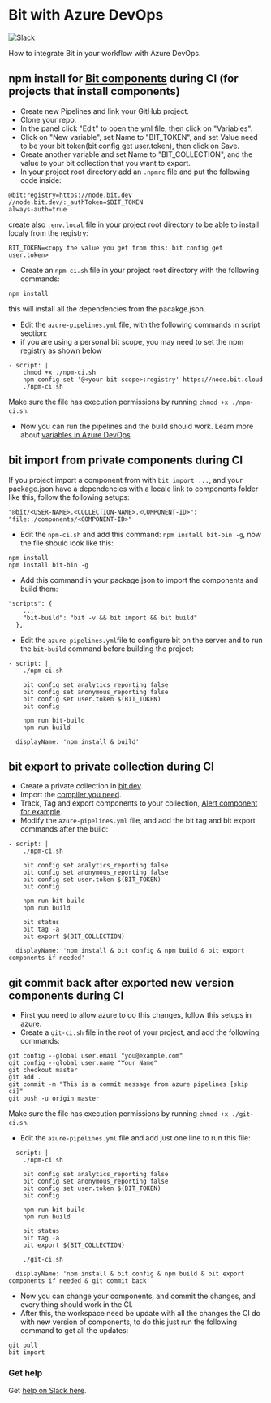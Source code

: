 # Bit with Azure DevOps

[![Slack](https://badgen.now.sh/badge/chat/on%20Slack/cyan)](https://join.slack.com/t/bit-dev-community/shared_invite/enQtNzM2NzQ3MTQzMTg3LWI2YmFmZjQwMTkxNmFmNTVkYzU2MGI2YjgwMmJlZDdkNWVhOGIzZDFlYjg4MGRmOTM4ODAxNTIxMTMwNWVhMzg)

How to integrate Bit in your workflow with Azure DevOps.

## npm install for [Bit components](https://github.com/teambit/bit) during CI (for projects that install components)

- Create new Pipelines and link your GitHub project.
- Clone your repo.
- In the panel click "Edit" to open the yml file, then click on "Variables".
- Click on "New variable", set Name to "BIT_TOKEN", and set Value need to be your bit token(bit config get user.token), then click on Save.
- Create another variable and set Name to "BIT_COLLECTION", and the value to your bit collection that you want to export.
- In your project root directory add an `.npmrc` file and put the following code inside:

```
@bit:registry=https://node.bit.dev
//node.bit.dev/:_authToken=$BIT_TOKEN
always-auth=true
```
create also `.env.local` file in your project root directory to be able to install localy from the registry:
```
BIT_TOKEN=<copy the value you get from this: bit config get user.token>
```
- Create an `npm-ci.sh` file in your project root directory with the following commands:
```
npm install
```
this will install all the dependencies from the pacakge.json.
- Edit the `azure-pipelines.yml` file, with the following commands in script section:
- if you are using a personal bit scope, you may need to set the npm registry as shown below
```
- script: |
    chmod +x ./npm-ci.sh
    npm config set '@<your bit scope>:registry' https://node.bit.cloud
    ./npm-ci.sh
```
Make sure the file has execution permissions by running `chmod +x ./npm-ci.sh`.
- Now you can run the pipelines and the build should work.
Learn more about [variables in Azure DevOps](https://docs.microsoft.com/en-us/azure/devops/pipelines/process/variables?view=azure-devops&tabs=yaml%2Cbatch)

## bit import from private components during CI 
If you project import a component from with `bit import ...`, and your package.json have a dependencies with a locale link to components folder like this, follow the following setups:
```
"@bit/<USER-NAME>.<COLLECTION-NAME>.<COMPONENT-ID>": "file:./components/<COMPONENT-ID>"
```
- Edit the `npm-ci.sh` and add this command: `npm install bit-bin -g`, now the file should look like this:
```
npm install
npm install bit-bin -g
```
- Add this command in your package.json to import the components and build them:  
```
"scripts": {
    ...
    "bit-build": "bit -v && bit import && bit build"
  },
```
- Edit the `azure-pipelines.yml`file to configure bit on the server and to run the `bit-build` command before building the project:
```
- script: |
    ./npm-ci.sh
    
    bit config set analytics_reporting false
    bit config set anonymous_reporting false
    bit config set user.token $(BIT_TOKEN)
    bit config 
 
    npm run bit-build
    npm run build

  displayName: 'npm install & build'
```

## bit export to private collection during CI
- Create a private collection in [bit.dev](bit.dev).
- Import the [compiler you need](https://bit.dev/bit/envs).
- Track, Tag and export components to your collection, [Alert component for example](src/components/Alert.js).
- Modify the `azure-pipelines.yml` file, and add the bit tag and bit export commands after the build:
```
- script: |
    ./npm-ci.sh
    
    bit config set analytics_reporting false
    bit config set anonymous_reporting false
    bit config set user.token $(BIT_TOKEN)
    bit config 
 
    npm run bit-build
    npm run build
    
    bit status
    bit tag -a
    bit export $(BIT_COLLECTION)

  displayName: 'npm install & bit config & npm build & bit export components if needed'
```

## git commit back after exported new version components during CI
- First you need to allow azure to do this changes, follow this setups in [azure](https://docs.microsoft.com/en-us/azure/devops/pipelines/scripts/git-commands?view=azure-devops&tabs=yaml).
- Create a `git-ci.sh` file in the root of your project, and add the following commands:
```
git config --global user.email "you@example.com"
git config --global user.name "Your Name"
git checkout master
git add .
git commit -m "This is a commit message from azure pipelines [skip ci]"
git push -u origin master
```
Make sure the file has execution permissions by running `chmod +x ./git-ci.sh`. 
- Edit the `azure-pipelines.yml` file and add just one line to run this file:
```
- script: |
    ./npm-ci.sh
    
    bit config set analytics_reporting false
    bit config set anonymous_reporting false
    bit config set user.token $(BIT_TOKEN)
    bit config 
 
    npm run bit-build
    npm run build
    
    bit status
    bit tag -a
    bit export $(BIT_COLLECTION)

    ./git-ci.sh

  displayName: 'npm install & bit config & npm build & bit export components if needed & git commit back'
```
- Now you can change your components, and commit the changes, and every thing should work in the CI.
- After this, the workspace need be update with all the changes the CI do with new version of components, to do this just run the following command to get all the updates:
```
git pull
bit import
```
### Get help

Get [help on Slack here](https://join.slack.com/t/bit-dev-community/shared_invite/enQtNzM2NzQ3MTQzMTg3LWI2YmFmZjQwMTkxNmFmNTVkYzU2MGI2YjgwMmJlZDdkNWVhOGIzZDFlYjg4MGRmOTM4ODAxNTIxMTMwNWVhMzg).
